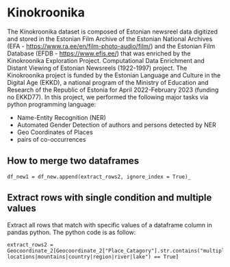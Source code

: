# Kinokroonika
The Kinokroonika dataset is composed of Estonian newsreel data digitized and stored in the Estonian Film Archive of the Estonian National Archives (EFA - https://www.ra.ee/en/film-photo-audio/film/) and the Estonian Film Database (EFDB - https://www.efis.ee/) that was enriched by the Kinokroonika Exploration Project. Computational Data Enrichment and Distant Viewing of Estonian Newsreels (1922-1997) project. The Kinokroonika project is funded by the Estonian Language and Culture in the Digital Age (EKKD), a national program of the Ministry of Education and Research of the Republic of Estonia for April 2022-February 2023 (funding no EKKD77).
In this project, we performed the following major tasks via python programming language: 
* Name-Entity Recognition (NER)
* Automated Gender Detection of authors and persons detected by NER
* Geo Coordinates of Places
* pairs of co-occurrences

## How to merge two dataframes

```
df_new1 = df_new.append(extract_rows2, ignore_index = True)_
```
## Extract rows with single condition and multiple values

Extract all rows that match with specific values of a dataframe column in pandas python. The python code is as follow:
```
extract_rows2 = Geocoordinate_2[Geocoordinate_2["Place_Catagory"].str.contains("multiple locations|mountains|country|region|river|lake") == True]
```
